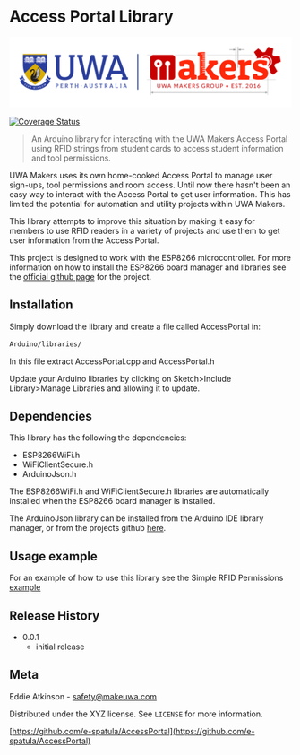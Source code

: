 # Access Portal Library
![](logo.png)

[![Coverage Status](https://coveralls.io/repos/github/e-spatula/AccessPortal/badge.svg?branch=master)](https://coveralls.io/github/e-spatula/AccessPortal?branch=master)


> An Arduino library for interacting with the UWA Makers Access Portal using RFID strings from student cards to access student information and tool permissions. 


UWA Makers uses its own home-cooked Access Portal to manage user sign-ups, tool permissions and room access. Until now there hasn't been an easy way to interact with the Access Portal to get user information. This has limited the potential for automation and utility projects within UWA Makers. 

This library attempts to improve this situation by making it easy for members to use RFID readers in a variety of projects and use  them to get user information from the Access Portal. 

This project is designed to work with the ESP8266 microcontroller. For more information on how to install the ESP8266 board manager and libraries see the [official github page](https://github.com/esp8266/Arduino) for the project. 


## Installation

Simply download the library and create a file called AccessPortal in:

```sh
Arduino/libraries/
```
In this file extract AccessPortal.cpp and AccessPortal.h

Update your Arduino libraries by clicking on Sketch>Include Library>Manage Libraries and allowing it to update. 

## Dependencies

This library has the following the dependencies: 

* ESP8266WiFi.h
* WiFiClientSecure.h
* ArduinoJson.h

The ESP8266WiFi.h and WiFiClientSecure.h libraries are automatically installed when the ESP8266 board manager is installed. 

The ArduinoJson library can be installed from the Arduino IDE library manager, or from the projects github [here](https://github.com/bblanchon/ArduinoJson).

## Usage example

For an example of how to use this library see the Simple RFID Permissions [example](https://github.com/e-spatula/AccessPortal/blob/master/Examples/RFID_Permissions_Example.ino)


## Release History

* 0.0.1
    * initial release

## Meta

Eddie Atkinson - safety@makeuwa.com

Distributed under the XYZ license. See ``LICENSE`` for more information.

[https://github.com/e-spatula/AccessPortal](https://github.com/e-spatula/AccessPortal)

